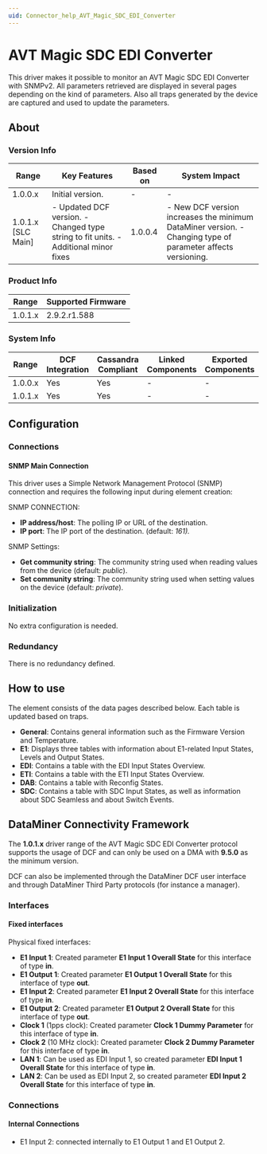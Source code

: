 ```yaml
---
uid: Connector_help_AVT_Magic_SDC_EDI_Converter
---
```


# AVT Magic SDC EDI Converter

This driver makes it possible to monitor an AVT Magic SDC EDI Converter with SNMPv2. All parameters retrieved are displayed in several pages depending on the kind of parameters. Also all traps generated by the device are captured and used to update the parameters.

## About

### Version Info

| **Range**            | **Key Features**                                                                     | **Based on** | **System Impact**                                                                                            |
|----------------------|--------------------------------------------------------------------------------------|--------------|--------------------------------------------------------------------------------------------------------------|
| 1.0.0.x              | Initial version.                                                                     | \-           | \-                                                                                                           |
| 1.0.1.x \[SLC Main\] | \- Updated DCF version. - Changed type string to fit units. - Additional minor fixes | 1.0.0.4      | \- New DCF version increases the minimum DataMiner version. - Changing type of parameter affects versioning. |

### Product Info

| **Range** | **Supported Firmware** |
|-----------|------------------------|
| 1.0.1.x   | 2.9.2.r1.588           |

### System Info

| **Range** | **DCF Integration** | **Cassandra Compliant** | **Linked Components** | **Exported Components** |
|-----------|---------------------|-------------------------|-----------------------|-------------------------|
| 1.0.0.x   | Yes                 | Yes                     | \-                    | \-                      |
| 1.0.1.x   | Yes                 | Yes                     | \-                    | \-                      |

## Configuration

### Connections

#### SNMP Main Connection

This driver uses a Simple Network Management Protocol (SNMP) connection and requires the following input during element creation:

SNMP CONNECTION:

- **IP address/host**: The polling IP or URL of the destination.
- **IP port**: The IP port of the destination. (default: *161).*

SNMP Settings:

- **Get community string**: The community string used when reading values from the device (default: *public*).
- **Set community string**: The community string used when setting values on the device (default: *private*).

### Initialization

No extra configuration is needed.

### Redundancy

There is no redundancy defined.

## How to use

The element consists of the data pages described below. Each table is updated based on traps.

- **General**: Contains general information such as the Firmware Version and Temperature.
- **E1**: Displays three tables with information about E1-related Input States, Levels and Output States.
- **EDI**: Contains a table with the EDI Input States Overview.
- **ETI**: Contains a table with the ETI Input States Overview.
- **DAB**: Contains a table with Reconfig States.
- **SDC**: Contains a table with SDC Input States, as well as information about SDC Seamless and about Switch Events.

## DataMiner Connectivity Framework

The **1.0.1.x** driver range of the AVT Magic SDC EDI Converter protocol supports the usage of DCF and can only be used on a DMA with **9.5.0** as the minimum version.

DCF can also be implemented through the DataMiner DCF user interface and through DataMiner Third Party protocols (for instance a manager).

### Interfaces

#### Fixed interfaces

Physical fixed interfaces:

- **E1 Input 1**: Created parameter **E1 Input 1 Overall State** for this interface of type **in**.
- **E1 Output 1**: Created parameter **E1 Output 1 Overall State** for this interface of type **out**.
- **E1 Input 2**: Created parameter **E1 Input 2 Overall State** for this interface of type **in**.
- **E1 Output 2**: Created parameter **E1 Output 2 Overall State** for this interface of type **out**.
- **Clock 1** (1pps clock): Created parameter **Clock 1 Dummy Parameter** for this interface of type **in**.
- **Clock 2** (10 MHz clock): Created parameter **Clock 2 Dummy Parameter** for this interface of type **in**.
- **LAN 1**: Can be used as EDI Input 1, so created parameter **EDI Input 1 Overall State** for this interface of type **in**.
- **LAN 2**: Can be used as EDI Input 2, so created parameter **EDI Input 2 Overall State** for this interface of type **in**.

### Connections

#### Internal Connections

- E1 Input 2: connected internally to E1 Output 1 and E1 Output 2.
